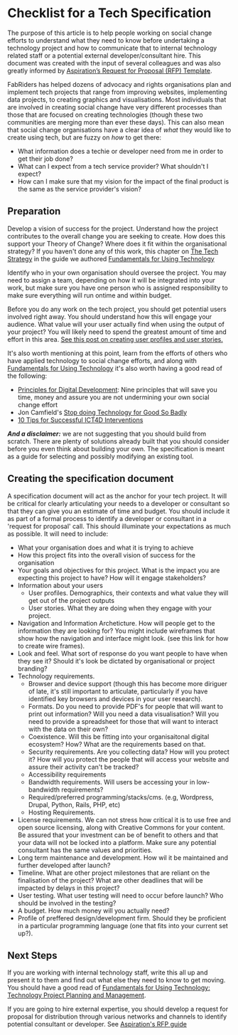 # Checklist for a Tech Specification

The purpose of this article is to help people working on social change efforts to understand what they need to know before undertaking a technology project and how to communicate that to internal technology related staff or a potential external developer/consultant hire. This document was created with the input of several colleagues and was also greatly informed by [Aspiration’s Request for Proposal (RFP) Template](https://aspirationtech.org/training/workflow/templates/rfp).

FabRiders has helped dozens of advocacy and rights organisations plan and implement tech projects that range from improving websites, implementing data projects, to creating graphics and visualisations. Most individuals that are involved in creating social change have very different processes than those that are focused on creating technologies (though these two communities are merging more than ever these days). This can also mean that social change organisations have a clear idea of _what_ they would like to create using tech, but are fuzzy on _how_ to get there:

- What information does a techie or developer need from me in order to get their job done?
- What can I expect from a tech service provider? What shouldn't I expect?
- How can I make sure that my vision for the impact of the final product is the same as the service provider's vision?

## Preparation

Develop a vision of success for the project. Understand how the project contributes to the overall change you are seeking to create. How does this support your Theory of Change? Where does it fit within the organisational strategy? If you haven't done any of this work, this chapter on [The Tech Strategy](http://tech.transparency-initiative.org/fundamentals/the-tech-strategy/) in the guide we authored [Fundamentals for Using Technology](http://tech.transparency-initiative.org/fundamentals/why-you-should-use-fundamentals/)

Identify who in your own organisation should oversee the project. You may need to assign a team, depending on how it will be integrated into your work, but make sure you have one person who is assigned responsibility to make sure everything will run ontime and within budget.  

Before you do any work on the tech project, you should get potential users involved right away. You should understand how this will engage your audience. What value will your user actually find when using the output of your project? You will likely need to spend the greatest amount of time and effort in this area. [See this post on creating user profiles and user stories.](http://www.fabriders.net/hacking-user-centred-design/)

It's also worth mentioning at this point, learn from the efforts of others who have applied technology to social change efforts, and along with [Fundamentals for Using Technology](http://tech.transparency-initiative.org/fundamentals/why-you-should-use-fundamentals/) it's also worth having a good read of the following: 
- [Principles for Digital Development](http://digitalprinciples.org): Nine principles that will save you time, money and assure you are not undermining your own social change effort
- Jon Camfield's [Stop doing Technology for Good So Badly](https://www.joncamfield.com/blog/2013/04/stop_doing_technology_for_good)
- [10 Tips for Successful ICT4D Interventions](https://bestict4d.wordpress.com/2013/06/02/10-tips-for-successful-ict4d-interventions-an-interview-with-ict4d-pioneer-ken-banks/)

***And a disclaimer:*** we are not suggesting that you should build from scratch. There are plenty of solutions already built that you should consider before you even think about building your own. The specification is meant as a guide for selecting and possibly modifying an existing tool. 

##  Creating the specification document

A specification document will act as the anchor for your tech project.  It will be critical for clearly articulating your needs to a developer or consultant so that they can give you an estimate of time and budget.  You should include it as part of a formal process to identify a developer or consultant in a  'request for proposal' call. This should illuminate your expectations as much as possible. It will need to include:
- What your organisation does and what it is trying to achieve
- How this project fits into the overall vision of success for the organisation
- Your goals and objectives for this project. What is the impact you are expecting this project to have? How will it engage stakeholders?
- Information about your users
  - User profiles. Demographics, their contexts and what value they will get out of the project outputs
  - User stories. What they are doing when they engage with your project.
- Navigation and Information Archeticture. How will people get to the information they are looking for? You might include wireframes that show how the navigation and interface might look. (see this link for how to create wire frames).
- Look and feel. What sort of response do you want people to have when they see it? Should it's look be dictated by organisational or project branding?  
- Technology requirements. 
  - Browser and device support (though this has become more diriguer of late, it's still important to articulate, particularly if you have identified key browsers and devices in your user research). 
  - Formats. Do you need to provide PDF's for people that will want to print out information? Will you need a data visualisation? Will you need to provide a spreadsheet for those that will want to interact with the data on their own? 
  - Coexistence. Will this be fitting into your organisaitonal digital ecosystem? How? What are the requirements based on that. 
  - Security requirements. Are you collecting data? How will you protect it? How will you protect the people that will access your website and assure their activity can't be tracked? 
  - Accessibility requirements 
  - Bandwidth requirements. Will users be accessing your in low-bandwidth requirements? 
  - Required/preferred programming/stacks/cms. (e.g, Wordpress, Drupal, Python, Rails, PHP, etc) 
  - Hosting Requirements.
- License requirements. We can not stress how critical it is to use free and open source licensing, along with Creative Commons for your content. Be assured that your investment can be of benefit to others and that your data will not be locked into a platform. Make sure any potential consultant has the same values and priorities.
- Long term maintenance and development. How wil it be maintained and further developed after launch?
- Timeline. What are other project milestones that are reliant on the finalisation of the project? What are other deadlines that will be impacted by delays in this project? 
- User testing. What user testing will need to occur before launch? Who should be involved in the testing?
- A budget. How much money will you actually need?
- Profile of preffered design/development firm. Should they be proficient in a particular programming language (one that fits into your current set up?). 

## Next Steps
If you are working with internal technology staff, write this all up and present it to them and find out what else they need to know to get moving.  You should have a good read of [Fundamentals for Using Technology: Technology Project Planning and Management](http://tech.transparency-initiative.org/fundamentals/why-you-should-use-fundamentals/).

If you are going to hire external expertise, you should develop a request for proposal for distribution through various networks and channels to identify potential consultant or developer. See [Aspiration's RFP guide](https://aspirationtech.org/training/workflow/templates/rfp) 

